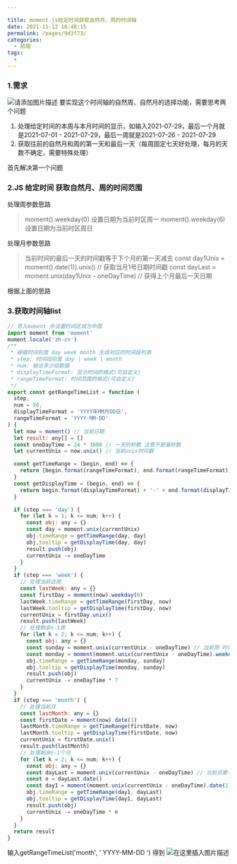 ```yaml
---

title: moment.js给定时间获取自然月、周的时间轴
date: 2021-11-12 16:48:15
permalink: /pages/9d3f73/
categories:
  - 前端
tags:
  - 
---
```




### 1.需求
![请添加图片描述](https://p3-juejin.byteimg.com/tos-cn-i-k3u1fbpfcp/99fb7ed0448c4ab48925cd2c789c5af1~tplv-k3u1fbpfcp-zoom-1.image)
要实现这个时间轴的自然周、自然月的选择功能，需要思考两个问题

 1. 处理给定时间的本周与本月时间的显示，如输入2021-07-29，最后一个月就是2021-07-01 - 
    2021-07-29，最后一周就是2021-07-26  -  2021-07-29
 2.  获取往前的自然月和周的第一天和最后一天（每周固定七天好处理，每月的天数不确定，需要特殊处理）


首先解决第一个问题

### 2.JS 给定时间 获取自然月、周的时间范围
处理周参数思路

> moment().weekday(0) 设置日期为当前时区周一
> moment().weekday(6) 设置日期为当前时区周日
> 
处理月参数思路
> 当前时间的最后一天的时间戳等于下个月的第一天减去
> const day1Unix = moment().date(1)).unix() // 获取当月1号日期时间戳
> const dayLast = moment.unix(day1Unix - oneDayTime) // 获得上个月最后一天日期


根据上面的思路
### 3.获取时间轴list
```js
// 导入moment 并设置时间区域为中国
import moment from 'moment'
moment.locale('zh-cn')
/**
 * 根据时间刻度 day week month 生成对应的时间段列表
 * step: 时间段刻度 day | week | month
 * num: 输出多少组数据
 * displayTimeFormat: 显示时间的格式(可自定义)
 * rangeTimeFormat: 时间范围的格式(可自定义)
 */
export const getRangeTimeList = function (
  step,
  num = 50,
  displayTimeFormat = 'YYYY年MM月DD日',
  rangeTimeFormat = 'YYYY-MM-DD'
) {
  let now = moment() // 当前日期
  let result: any[] = []
  const oneDayTime = 24 * 3600 // 一天的秒数 注意不是毫秒数
  let currentUnix = now.unix() // 当前unix时间戳

  const getTimeRange = (begin, end) => {
    return [begin.format(rangeTimeFormat), end.format(rangeTimeFormat)]
  }
  const getDisplayTime = (begin, end) => {
    return begin.format(displayTimeFormat) + '-' + end.format(displayTimeFormat)
  }

  if (step === 'day') {
    for (let k = 1; k <= num; k++) {
      const obj: any = {}
      const day = moment.unix(currentUnix)
      obj.timeRange = getTimeRange(day, day)
      obj.tooltip = getDisplayTime(day, day)
      result.push(obj)
      currentUnix -= oneDayTime
    }
  }
  if (step === 'week') {
    // 处理当前这周
    const lastWeek: any = {}
    const firstDay = moment(now).weekday(0)
    lastWeek.timeRange = getTimeRange(firstDay, now)
    lastWeek.tooltip = getDisplayTime(firstDay, now)
    currentUnix = firstDay.unix()
    result.push(lastWeek)
    // 处理剩余n-1周
    for (let k = 2; k <= num; k++) {
      const obj: any = {}
      const sunday = moment.unix(currentUnix - oneDayTime) // 当前周-时间戳减去一天 等于上周日时间戳
      const monday = moment(moment.unix(currentUnix - oneDayTime).weekday(0))
      obj.timeRange = getTimeRange(monday, sunday)
      obj.tooltip = getDisplayTime(monday, sunday)
      result.push(obj)
      currentUnix -= oneDayTime * 7
    }
  }
  if (step === 'month') {
    // 处理当前月
    const lastMonth: any = {}
    const firstDate = moment(now).date(1)
    lastMonth.timeRange = getTimeRange(firstDate, now)
    lastMonth.tooltip = getDisplayTime(firstDate, now)
    currentUnix = firstDate.unix()
    result.push(lastMonth)
    // 处理剩余n-1个月
    for (let k = 2; k <= num; k++) {
      const obj: any = {}
      const dayLast = moment.unix(currentUnix - oneDayTime) // 当前月第一天时间戳减去一天 等于上个月最后一天时间戳
      const n = dayLast.date()
      const day1 = moment(moment.unix(currentUnix - oneDayTime).date(1))
      obj.timeRange = getTimeRange(day1, dayLast)
      obj.tooltip = getDisplayTime(day1, dayLast)
      result.push(obj)
      currentUnix -= oneDayTime * n
    }
  }
  return result
}
```
输入getRangeTimeList('month', ' YYYY-MM-DD ') 得到
![在这里插入图片描述](https://p3-juejin.byteimg.com/tos-cn-i-k3u1fbpfcp/b76816d6315f47d8a86bcd4a88e0a44b~tplv-k3u1fbpfcp-zoom-1.image)




